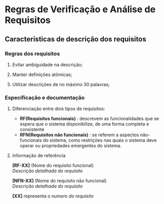 # Regras de Verificação e Análise de Requisitos #


## Características de descrição dos requisitos ##


### Regras dos requisitos ###

1) Evitar ambiguidade na descrição; 
       
2) Manter definições atômicas;

3) Utilizar descrições de no máximo 30 palavras;

### Especificação e documentação ###

1) Diferenciação entre dois tipos de requisitos: 
	- **RF(Requisitos funcionais)** : descrevem as funcionalidades que se espera que o sistema disponibilize, de uma forma completa e consistente 
	- **RFN(Requisitos não funcionais)** : se referem a aspectos não-funcionais do sistema, como restrições nas quais o sistema deve operar ou propriedades emergentes do sistema.
       
2) Informação de referência
    
    **[RF-XX]** (Nome do requisito funcional) <br>
   _Descrição detalhada do requisito_
      
    **[NFN-XX]** (Nome do requisito não funcional) <br>
    _Descrição detalhada do requisito_
		
    **[XX]** representa o *numero do requisito*
